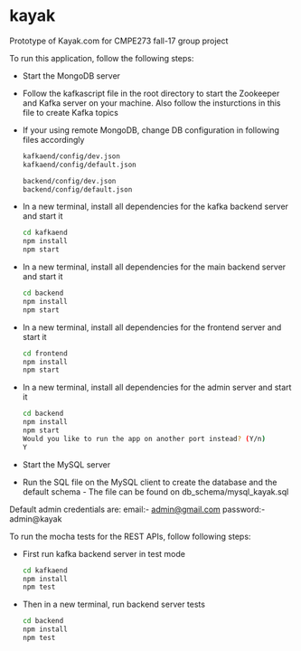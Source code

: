 # kayak
Prototype of Kayak.com for CMPE273 fall-17 group project

To run this application, follow the following steps:

* Start the MongoDB server
* Follow the kafkascript file in the root directory to start the Zookeeper and Kafka server on your machine. Also follow the insturctions in this file to create Kafka topics

* If your using remote MongoDB, change DB configuration in following files accordingly
  ```sh
  kafkaend/config/dev.json
  kafkaend/config/default.json
  
  backend/config/dev.json
  backend/config/default.json
  ```
* In a new terminal, install all dependencies for the kafka backend server and start it
  ```sh
  cd kafkaend
  npm install
  npm start
  ```
* In a new terminal, install all dependencies for the main backend server and start it
  ```sh
  cd backend
  npm install
  npm start
  ```
* In a new terminal, install all dependencies for the frontend server and start it
  ```sh
  cd frontend
  npm install
  npm start
  ```
* In a new terminal, install all dependencies for the admin server and start it
  ```sh
  cd backend
  npm install
  npm start
  Would you like to run the app on another port instead? (Y/n)
  Y
  ```  
  
* Start the MySQL server 

* Run the SQL file on the MySQL client to create the database and the default schema - The file can be found on 
  db_schema/mysql_kayak.sql
  
Default admin credentials are: 
email:- admin@gmail.com
password:- admin@kayak
  
  
To run the mocha tests for the REST APIs, follow following steps: 

* First run kafka backend server in test mode
  ```sh
  cd kafkaend
  npm install
  npm test
  ```

* Then in a new terminal, run backend server tests
  ```sh
  cd backend
  npm install
  npm test
  ```
